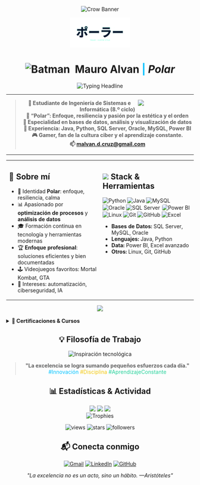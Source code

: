 <!-- =============================== -->
<!--   README de Mauro "Polar" Alvan -->
<!-- =============================== -->

<p align="center">
  <img src="https://camo.githubusercontent.com/e070eb8cf570d0def3817e01abd2b70abd7d0e03e3dafba0b83eee38180a0d79/68747470733a2f2f6f7268756e2e6465762f696d672f63726f772e706e67" alt="Crow Banner" height="160"/>
</p>

<p align="center">
  <img src="./assets/polar-hunter.svg" alt="POLAR (Hunter style)" width="160"/>
</p>

<h1 align="center">
  <img src="https://camo.githubusercontent.com/8ab75814c70ac53d3aaa621198c3f8ef3a2f42501cda7161f7e06b3f5d5ddd9a/68747470733a2f2f632e74656e6f722e636f6d2f2d2d41517765317241384541414141692f6261746d616e2d706978656c2d6172742e676966" width="30" alt="Batman"/>
  &nbsp;Mauro Alvan <span style="color:#00C2FF;font-weight:bold;">|</span> <em>Polar</em>
</h1>
<p align="center">
  <img src="https://readme-typing-svg.demolab.com?font=Roboto+Mono&duration=2200&pause=700&color=00C2FF&center=true&vCenter=true&width=700&lines=Ingeniero+de+Sistemas+e+Inform%C3%A1tica;Especialista+en+Bases+de+Datos+y+An%C3%A1lisis+de+Datos;SQL+Server+%E2%80%A2+Oracle+%E2%80%A2+MySQL;Java+%E2%80%A2+Python+%E2%80%A2+Power+BI;A+passion+for+order%2C+growth+and+tech+%E2%9C%A8" alt="Typing Headline"/>
</p>

---

<div align="center">
  <img src="https://media.giphy.com/media/gwXErBQAVAp4Q/giphy.gif" width="150" align="right">
  <blockquote>
    <b>🧭 Estudiante de Ingeniería de Sistemas e Informática (8.º ciclo)<br/>
    🧊 “Polar”: Enfoque, resiliencia y pasión por la estética y el orden<br/>
    🧠 Especialidad en bases de datos, análisis y visualización de datos<br/>
    🚀 Experiencia: Java, Python, SQL Server, Oracle, MySQL, Power BI<br/>
    🎮 Gamer, fan de la cultura ciber y el aprendizaje constante.<br/>
    📫 <a href="mailto:malvan.d.cruz@gmail.com">malvan.d.cruz@gmail.com</a>
    </b>
  </blockquote>
</div>

---

<table align="center" width="100%">
  <tr>
    <td width="50%" valign="top">
      <h2>🚩 Sobre mí</h2>
      <ul>
        <li>🧊 Identidad <b>Polar</b>: enfoque, resiliencia, calma</li>
        <li>📊 Apasionado por <b>optimización de procesos</b> y <b>análisis de datos</b></li>
        <li>🎓 Formación continua en tecnología y herramientas modernas</li>
        <li>🏆 <b>Enfoque profesional</b>: soluciones eficientes y bien documentadas</li>
        <li>🕹️ Videojuegos favoritos: Mortal Kombat, GTA</li>
        <li>🌱 Intereses: automatización, ciberseguridad, IA</li>
      </ul>
    </td>
    <td width="50%" valign="top">
      <h2><img src="https://img.icons8.com/color/48/000000/laptop-coding.png" height="28"/> Stack & Herramientas</h2>
      <p>
        <img src="https://cdn.jsdelivr.net/gh/devicons/devicon/icons/python/python-original.svg" height="36" alt="Python"/>
        <img src="https://cdn.jsdelivr.net/gh/devicons/devicon/icons/java/java-original.svg" height="36" alt="Java"/>
        <img src="https://cdn.jsdelivr.net/gh/devicons/devicon/icons/mysql/mysql-original.svg" height="36" alt="MySQL"/>
        <img src="https://cdn.jsdelivr.net/gh/devicons/devicon/icons/oracle/oracle-original.svg" height="36" alt="Oracle"/>
        <img src="https://cdn.jsdelivr.net/gh/devicons/devicon/icons/microsoftsqlserver/microsoftsqlserver-plain.svg" height="36" alt="SQL Server"/>
        <img src="https://cdn.jsdelivr.net/gh/simple-icons/simple-icons/icons/powerbi.svg" height="36" alt="Power BI" style="background:#fff; border-radius:6px; padding:2px;"/>
        <img src="https://cdn.jsdelivr.net/gh/devicons/devicon/icons/linux/linux-original.svg" height="36" alt="Linux"/>
        <img src="https://cdn.jsdelivr.net/gh/devicons/devicon/icons/git/git-original.svg" height="36" alt="Git"/>
        <img src="https://cdn.jsdelivr.net/gh/devicons/devicon/icons/github/github-original.svg" height="36" alt="GitHub"/>
        <img src="https://img.icons8.com/color/48/000000/microsoft-excel-2019--v1.png" height="36" alt="Excel"/>
      </p>
      <ul>
        <li><b>Bases de Datos:</b> SQL Server, MySQL, Oracle</li>
        <li><b>Lenguajes:</b> Java, Python</li>
        <li><b>Data:</b> Power BI, Excel avanzado</li>
        <li><b>Otros:</b> Linux, Git, GitHub</li>
      </ul>
    </td>
  </tr>
</table>

<p align="center"><img src="https://capsule-render.vercel.app/api?type=rect&color=0:00C2FF,100:020024&height=2&section=footer"/></p>

<details>
  <summary><b>📜 Certificaciones & Cursos</b></summary>
  <ul>
    <li>SQL Server – Base de Datos 1 y 2 (UNI)</li>
    <li>Oracle SQL & PL/SQL (Skill, Estado Peruano)</li>
    <li>Programación con Java (Skill, Estado Peruano)</li>
    <li>Power BI – Básico e Intermedio (UNI)</li>
    <li>Python – Básico e Intermedio (UNI)</li>
    <li>Fundamentos de Linux (UNI)</li>
    <li>Excel con Macros (UNI)</li>
    <li>Ethical Hacking & CyberSOC (UNI)</li>
  </ul>
</details>

<!-- Inspiración & Valores -->
<div align="center">
  <h2>💡 Filosofía de Trabajo</h2>
  <img src="https://media.giphy.com/media/26ufnwz3wDUli7GU0/giphy.gif" width="210" alt="Inspiración tecnológica"/>
  <blockquote>
    <b>"La excelencia se logra sumando pequeños esfuerzos cada día."</b>
    <br>
    <span style="color: #00c2ff">#Innovación</span> <span style="color: #f2c811">#Disciplina</span> <span style="color: #24d19a">#AprendizajeConstante</span>
  </blockquote>
</div>

<h2 align="center">📊 Estadísticas & Actividad</h2>
<div align="center">
  <img src="https://github-readme-stats.vercel.app/api?username=Malvan03&show_icons=true&theme=tokyonight&include_all_commits=true&count_private=true" height="180"/>
  <img src="https://github-readme-stats.vercel.app/api/top-langs/?username=Malvan03&layout=compact&langs_count=7&theme=tokyonight" height="180"/>
  <img src="https://github-readme-streak-stats.herokuapp.com?user=Malvan03&theme=tokyonight&hide_border=true" height="180"/>
  <br>
  <img src="https://github-profile-trophy.vercel.app/?username=Malvan03&theme=onestar&margin-w=10&margin-h=10&no-frame=true" alt="Trophies" height="110"/>
</div>

<p align="center">
  <img src="https://komarev.com/ghpvc/?username=Malvan03&style=flat-square&color=0db4d6" alt="views"/>
  <img alt="stars" src="https://img.shields.io/github/stars/Malvan03?style=flat-square&color=00c2ff">
  <img alt="followers" src="https://img.shields.io/github/followers/Malvan03?style=flat-square&color=24d19a">
</p>

<h2 align="center">📬 Conecta conmigo</h2>
<p align="center">
  <a href="mailto:malvan.d.cruz@gmail.com"><img src="https://img.shields.io/badge/Gmail-D14836.svg?&style=for-the-badge&logo=gmail&logoColor=white" alt="Gmail"/></a>
  <a href="https://www.linkedin.com/in/malvan/"><img src="https://img.shields.io/badge/LinkedIn-0077B5.svg?&style=for-the-badge&logo=linkedin&logoColor=white" alt="LinkedIn"/></a>
  <a href="https://github.com/Malvan03"><img src="https://img.shields.io/badge/GitHub-181717.svg?&style=for-the-badge&logo=github&logoColor=white" alt="GitHub"/></a>
</p>

<p align="center"><i>"La excelencia no es un acto, sino un hábito. —Aristóteles"</i></p>
